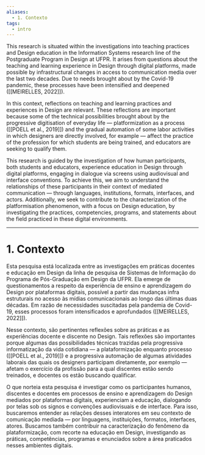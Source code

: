 ```yaml
---
aliases:
  - 1. Contexto
tags:
  - intro
---
```

This research is situated within the investigations into teaching practices and Design education in the Information Systems research line of the Postgraduate Program in Design at UFPR. It arises from questions about the teaching and learning experience in Design through digital platforms, made possible by infrastructural changes in access to communication media over the last two decades. Due to needs brought about by the Covid-19 pandemic, these processes have been intensified and deepened ([[MEIRELLES, 2022]]).

In this context, reflections on teaching and learning practices and experiences in Design are relevant. These reflections are important because some of the technical possibilities brought about by the progressive digitisation of everyday life — platformization as a process ([[POELL et al., 2019]]) and the gradual automation of some labor activities in which designers are directly involved, for example — affect the practice of the profession for which students are being trained, and educators are seeking to qualify them.

This research is guided by the investigation of how human participants, both students and educators, experience education in Design through digital platforms, engaging in dialogue via screens using audiovisual and interface conventions. To achieve this, we aim to understand the relationships of these participants in their context of mediated communication — through languages, institutions, formats, interfaces, and actors. Additionally, we seek to contribute to the characterization of the platformisation phenomenon, with a focus on Design education, by investigating the practices, competencies, programs, and statements about the field practiced in these digital environments.

---
# 1. Contexto
Esta pesquisa está localizada entre as investigações em práticas docentes e educação em Design da linha de pesquisa de Sistemas de Informação do Programa de Pós-Graduação em Design da UFPR. Ela emerge de questionamentos a respeito da experiência de ensino e aprendizagem do Design por plataformas digitais, possível a partir das mudanças infra estruturais no acesso às mídias comunicacionais ao longo das últimas duas décadas. Em razão de necessidades suscitadas pela pandemia de Covid-19, esses processos foram intensificados e aprofundados ([[MEIRELLES, 2022]]).

Nesse contexto, são pertinentes reflexões sobre as práticas e as experiências docente e discente no Design. Tais reflexões são importantes porque algumas das possibilidades técnicas trazidas pela progressiva informatização da vida cotidiana — a plataformização enquanto processo ([[POELL et al., 2019]]) e a progressiva automação de algumas atividades laborais das quais os designers participam diretamente, por exemplo — afetam o exercício da profissão para a qual discentes estão sendo treinados, e docentes os estão buscando qualificar.

O que norteia esta pesquisa é investigar como os participantes humanos, discentes e docentes em processos de ensino e aprendizagem do Design mediados por plataformas digitais, experienciam a educação, dialogando por telas sob os signos e convenções audiovisuais e de interface. Para isso, buscaremos entender as relações desses interatores em seu contexto de comunicação mediada — por linguagens, instituições, formatos, interfaces, atores. Buscamos também contribuir na caracterização do fenômeno da plataformização, com recorte na educação em Design, investigando as práticas, competências, programas e enunciados sobre a área praticados nesses ambientes digitais.